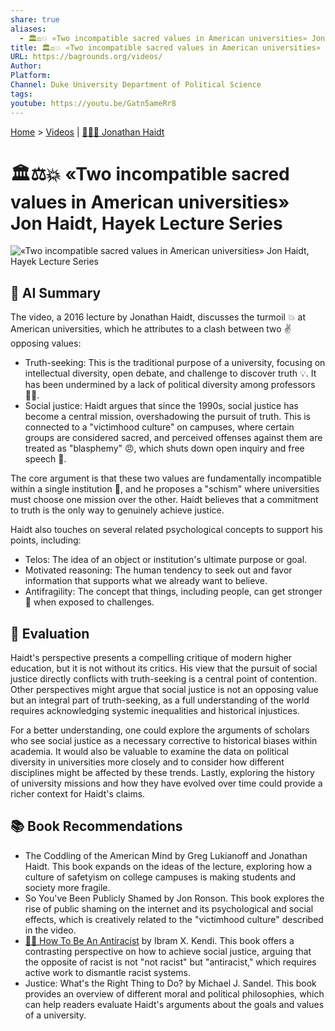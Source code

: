 ```yaml
---
share: true
aliases:
  - 🏛️⚖️💥 «Two incompatible sacred values in American universities» Jon Haidt, Hayek Lecture Series
title: 🏛️⚖️💥 «Two incompatible sacred values in American universities» Jon Haidt, Hayek Lecture Series
URL: https://bagrounds.org/videos/
Author:
Platform:
Channel: Duke University Department of Political Science
tags:
youtube: https://youtu.be/Gatn5ameRr8
---
```

[Home](../index.md) > [Videos](./index.md) | [🧠🤝🐘 Jonathan Haidt](../people/jonathan-haidt.md)  
# 🏛️⚖️💥 «Two incompatible sacred values in American universities» Jon Haidt, Hayek Lecture Series  
![«Two incompatible sacred values in American universities» Jon Haidt, Hayek Lecture Series](https://youtu.be/Gatn5ameRr8)  
  
## 🤖 AI Summary  
The video, a 2016 lecture by Jonathan Haidt, discusses the turmoil 💥 at American universities, which he attributes to a clash between two ✌️ opposing values:  
  
* Truth-seeking: This is the traditional purpose of a university, focusing on intellectual diversity, open debate, and challenge to discover truth 💡. It has been undermined by a lack of political diversity among professors 👨‍🏫.  
* Social justice: Haidt argues that since the 1990s, social justice has become a central mission, overshadowing the pursuit of truth. This is connected to a "victimhood culture" on campuses, where certain groups are considered sacred, and perceived offenses against them are treated as "blasphemy" 😠, which shuts down open inquiry and free speech 🤫.  
  
The core argument is that these two values are fundamentally incompatible within a single institution 🏫, and he proposes a "schism" where universities must choose one mission over the other. Haidt believes that a commitment to truth is the only way to genuinely achieve justice.  
  
Haidt also touches on several related psychological concepts to support his points, including:  
* Telos: The idea of an object or institution's ultimate purpose or goal.  
* Motivated reasoning: The human tendency to seek out and favor information that supports what we already want to believe.  
* Antifragility: The concept that things, including people, can get stronger 💪 when exposed to challenges.  
  
## 🤔 Evaluation  
Haidt's perspective presents a compelling critique of modern higher education, but it is not without its critics. His view that the pursuit of social justice directly conflicts with truth-seeking is a central point of contention. Other perspectives might argue that social justice is not an opposing value but an integral part of truth-seeking, as a full understanding of the world requires acknowledging systemic inequalities and historical injustices.  
  
For a better understanding, one could explore the arguments of scholars who see social justice as a necessary corrective to historical biases within academia. It would also be valuable to examine the data on political diversity in universities more closely and to consider how different disciplines might be affected by these trends. Lastly, exploring the history of university missions and how they have evolved over time could provide a richer context for Haidt's claims.  
  
## 📚 Book Recommendations  
* The Coddling of the American Mind by Greg Lukianoff and Jonathan Haidt. This book expands on the ideas of the lecture, exploring how a culture of safetyism on college campuses is making students and society more fragile.  
* So You've Been Publicly Shamed by Jon Ronson. This book explores the rise of public shaming on the internet and its psychological and social effects, which is creatively related to the "victimhood culture" described in the video.  
* [✊🏿 How To Be An Antiracist](../books/how-to-be-an-antiracist.md) by Ibram X. Kendi. This book offers a contrasting perspective on how to achieve social justice, arguing that the opposite of racist is not "not racist" but "antiracist," which requires active work to dismantle racist systems.  
* Justice: What's the Right Thing to Do? by Michael J. Sandel. This book provides an overview of different moral and political philosophies, which can help readers evaluate Haidt's arguments about the goals and values of a university.